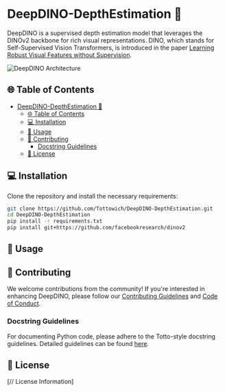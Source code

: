 # DeepDINO-DepthEstimation 🦖

DeepDINO is a supervised depth estimation model that leverages the DINOv2 backbone for rich visual representations. DINO, which stands for Self-Supervised Vision Transformers, is introduced in the paper [Learning Robust Visual Features without Supervision](https://arxiv.org/abs/2304.07193).

![DeepDINO Architecture](images/architecture.png)

## 🌐 Table of Contents

- [DeepDINO-DepthEstimation 🦖](#deepdino-depthestimation-)
  - [🌐 Table of Contents](#-table-of-contents)
  - [💻 Installation](#-installation)
  - [🚀 Usage](#-usage)
  - [🤝 Contributing](#-contributing)
    - [Docstring Guidelines](#docstring-guidelines)
  - [📄 License](#-license)

## 💻 Installation

Clone the repository and install the necessary requirements:
```bash
git clone https://github.com/Tottowich/DeepDINO-DepthEstimation.git
cd DeepDINO-DepthEstimation
pip install -r requirements.txt
pip install git+https://github.com/facebookresearch/dinov2
```

## 🚀 Usage 



## 🤝 Contributing 

We welcome contributions from the community! If you're interested in enhancing DeepDINO, please follow our [Contributing Guidelines](CONTRIBUTING.md) and [Code of Conduct](CODE_OF_CONDUCT.md).

### Docstring Guidelines

For documenting Python code, please adhere to the Totto-style docstring guidelines. Detailed guidelines can be found [here](docs/docstring_guidelines.md).

## 📄 License

[// License Information]
